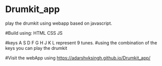 # Drumkit_app
play the drumkit using webapp based on javascript.

#Build using:
HTML CSS JS

#keys A S D F G H J K L represent 9 tunes.
#using the combination of the keys you can play the drumkit

#Visit the webApp using https://adarshvksingh.github.io/Drumkit_app/
